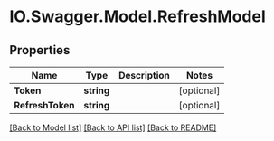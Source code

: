 # IO.Swagger.Model.RefreshModel
## Properties

Name | Type | Description | Notes
------------ | ------------- | ------------- | -------------
**Token** | **string** |  | [optional] 
**RefreshToken** | **string** |  | [optional] 

[[Back to Model list]](../README.md#documentation-for-models) [[Back to API list]](../README.md#documentation-for-api-endpoints) [[Back to README]](../README.md)

